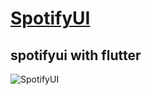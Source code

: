 # [SpotifyUI](https://www.figma.com/file/luEQ4RUn8yNslfWSQDhQyc/Spotify-UI-(Community)?node-id=24%3A126)
## spotifyui with flutter


![SpotifyUI](https://user-images.githubusercontent.com/59411109/191864456-5a60217d-0b5b-4b12-b413-99e3c1540725.gif)

